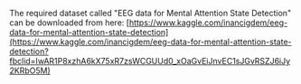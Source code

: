 The required dataset called "EEG data for Mental Attention State Detection" can be downloaded from here: 
[https://www.kaggle.com/inancigdem/eeg-data-for-mental-attention-state-detection](https://www.kaggle.com/inancigdem/eeg-data-for-mental-attention-state-detection?fbclid=IwAR1P8xzhA6kX75xR7zsWCGUUd0_xOaGvEiJnvEC1sJGvRSZJ6iJy2KRbO5M)
